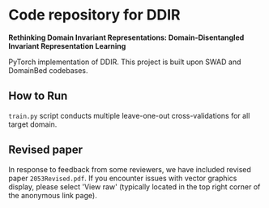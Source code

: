 # Code repository for DDIR

**Rethinking Domain Invariant Representations: Domain-Disentangled Invariant Representation Learning**

PyTorch implementation of DDIR. This project is built upon SWAD and DomainBed codebases.

## How to Run

`train.py` script conducts multiple leave-one-out cross-validations for all target domain.

## Revised paper
In response to feedback from some reviewers, we have included revised paper `2053Revised.pdf`. If you encounter issues with vector graphics display, please select 'View raw' (typically located in the top right corner of the anonymous link page).
